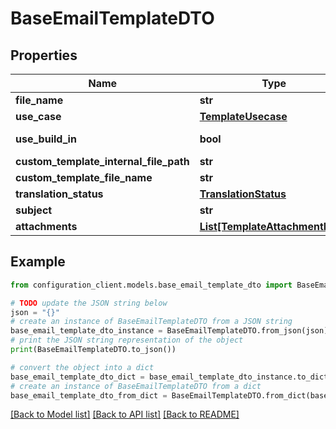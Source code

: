 # BaseEmailTemplateDTO


## Properties

Name | Type | Description | Notes
------------ | ------------- | ------------- | -------------
**file_name** | **str** |  | [optional] 
**use_case** | [**TemplateUsecase**](TemplateUsecase.md) |  | [optional] 
**use_build_in** | **bool** |  | [optional] [readonly] 
**custom_template_internal_file_path** | **str** |  | [optional] 
**custom_template_file_name** | **str** |  | [optional] 
**translation_status** | [**TranslationStatus**](TranslationStatus.md) |  | [optional] 
**subject** | **str** |  | [optional] 
**attachments** | [**List[TemplateAttachmentDTO]**](TemplateAttachmentDTO.md) |  | [optional] 

## Example

```python
from configuration_client.models.base_email_template_dto import BaseEmailTemplateDTO

# TODO update the JSON string below
json = "{}"
# create an instance of BaseEmailTemplateDTO from a JSON string
base_email_template_dto_instance = BaseEmailTemplateDTO.from_json(json)
# print the JSON string representation of the object
print(BaseEmailTemplateDTO.to_json())

# convert the object into a dict
base_email_template_dto_dict = base_email_template_dto_instance.to_dict()
# create an instance of BaseEmailTemplateDTO from a dict
base_email_template_dto_from_dict = BaseEmailTemplateDTO.from_dict(base_email_template_dto_dict)
```
[[Back to Model list]](../README.md#documentation-for-models) [[Back to API list]](../README.md#documentation-for-api-endpoints) [[Back to README]](../README.md)


